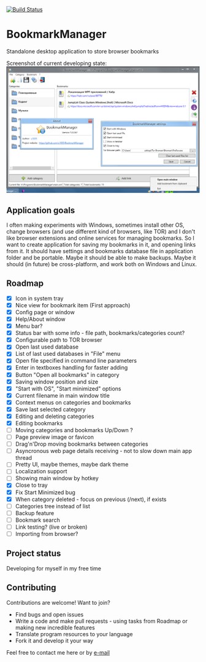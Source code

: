 [![Build Status](https://travis-ci.org/u1035/BookmarkManager.svg?branch=master)](https://travis-ci.org/u1035/BookmarkManager)

# BookmarkManager
Standalone desktop application to store browser bookmarks

Screenshot of current developing state:
![Main window screenshot](screenshot.png)


## Application goals
I often making experiments with Windows, sometimes install other OS, change browsers (and use different kind of browsers, like TOR) and I don't like browser extensions and online services for managing bookmarks. So I want to create application for saving my bookmarks in it, and opening links from it. It should have settings and bookmarks database file in application folder and be portable. Maybe it should be able to make backups. Maybe it should (in future) be cross-platform, and work both on Windows and Linux.

## Roadmap

- [x] Icon in system tray
- [x] Nice view for bookmark item (First approach)
- [x] Config page or window
- [x] Help/About window
- [x] Menu bar?
- [x] Status bar with some info - file path, bookmarks/categories count?
- [x] Configurable path to TOR browser
- [x] Open last used database
- [x] List of last used databases in "File" menu
- [x] Open file specified in command line parameters
- [x] Enter in textboxes handling for faster adding
- [x] Button "Open all bookmarks" in category
- [x] Saving window position and size
- [x] "Start with OS", "Start minimized" options
- [x] Current filename in main window title
- [x] Context menus on categories and bookmarks
- [x] Save last selected category
- [x] Editing and deleting categories
- [x] Editing bookmarks
- [ ] Moving categories and bookmarks Up/Down ?
- [ ] Page preview image or favicon
- [ ] Drag'n'Drop moving bookmarks between categories
- [ ] Asyncronous web page details receiving - not to slow down main app thread
- [ ] Pretty UI, maybe themes, maybe dark theme
- [ ] Localization support
- [ ] Showing main window by hotkey
- [x] Close to tray
- [x] Fix Start Minimized bug
- [x] When category deleted - focus on previous (/next), if exists
- [ ] Categories tree instead of list
- [ ] Backup feature
- [ ] Bookmark search
- [ ] Link testing? (live or broken)
- [ ] Importing from browser?

## Project status

Developing for myself in my free time

## Contributing

Contributions are welcome! Want to join?

* Find bugs and open issues
* Write a code and make pull requests - using tasks from Roadmap or making new incredible features
* Translate program resources to your language
* Fork it and develop it your way

Feel free to contact me here or by [e-mail](mailto:u1035@mail.ru)
